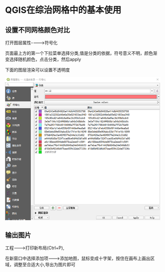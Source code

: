 <!--
 * @Date: 2022-07-21 16:15:08
 * @LastEditTime: 2022-07-21 16:45:21
 * @FilePath: \学习笔记\QGIS\QGIS基本使用.md
-->
# QGIS在综治网格中的基本使用

## 设置不同网格颜色对比

打开图层属性---->符号化

页面最上方的第一个下拉菜单选择分类,值是分类的依据，符号意义不明，颜色渐变选择随机颜色，点击分类，然后apply

下面的图层渲染可以设置不透明度

![颜色对比](imgs/网格颜色对比.png)

## 输出图片

工程--->打印新布局(Ctrl+P),

在新窗口中选择添加项--->添加地图，鼠标变成十字架，按住在画布上画出区域，调整至合适大小,导出为图片即可